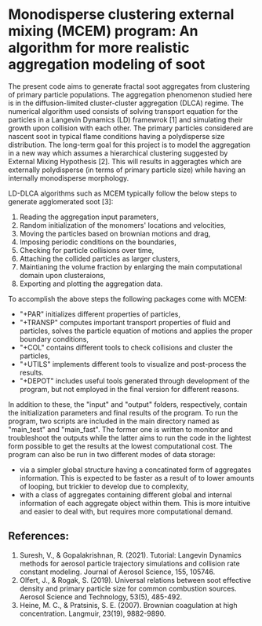 Monodisperse clustering external mixing (MCEM) program: An algorithm for more realistic aggregation modeling of soot
===

The present code aims to generate fractal soot aggregates from clustering of primary particle populations. The aggregation phenomenon studied here is in the diffusion-limited cluster-cluster aggregation (DLCA) regime. The numerical algorithm used consists of solving transport equation for the particles in a Langevin Dynamics (LD) framewrok [1] and simulating their growth upon collision with each other. The primary particles considered are nascent soot in typical flame conditions having a polydisperse size distribution. The long-term goal for this project is to model the aggregation in a new way which assumes a hierarchical clustering suggested by External Mixing Hypothesis [2]. This will results in aggeragtes which are externally polydisperse (in terms of primary particle size) while having an internally monodisperse morphology.

LD-DLCA algorithms such as MCEM typically follow the below steps to generate agglomerated soot [3]:
1. Reading the aggregation input parameters,
2. Random initialization of the monomers' locations and velocities,
3. Moving the particles based on brownian motions and drag,
4. Imposing periodic conditions on the boundaries,
5. Checking for particle collisions over time,
6. Attaching the collided particles as larger clusters,
7. Maintianing the volume fraction by enlarging the main computational domain upon clusteraions,
8. Exporting and plotting the aggregation data.

To accomplish the above steps the following packages come with MCEM:
* "+PAR" initializes different properties of particles,
* "+TRANSP" computes important transport properties of fluid and particles, solves the particle equation of motions and applies the proper boundary conditions,
* "+COL" contains different tools to check collisions and cluster the particles,
* "+UTILS" implements different tools to visualize and post-process the results.
* "+DEPOT" includes useful tools generated through development of the program, but not employed in the final version for different reasons.

In addition to these, the "input" and "output" folders, respectively, contain the initialization parameters and final results of the program. To run the program, two scripts are included in the main directory named as "main_test" and "main_fast". The former one is written to monitor and troubleshoot the outputs while the latter aims to run the code in the lightest form possible to get the results at the lowest computational cost. The program can also be run in two different modes of data storage:
* via a simpler global structure having a concatinated form of aggregates information. This is expected to be faster as a result of to lower amounts of looping, but trickier to develop due to complexity,
* with a class of aggregates containing different global and internal information of each aggregate object within them. This is more intuitive and easier to deal with, but requires more computational demand.

## References:
1. Suresh, V., & Gopalakrishnan, R. (2021). Tutorial: Langevin Dynamics methods for aerosol particle trajectory simulations and collision rate constant modeling. Journal of Aerosol Science, 155, 105746.
2. Olfert, J., & Rogak, S. (2019). Universal relations between soot effective density and primary particle size for common combustion sources. Aerosol Science and Technology, 53(5), 485-492.
3. Heine, M. C., & Pratsinis, S. E. (2007). Brownian coagulation at high concentration. Langmuir, 23(19), 9882-9890.
